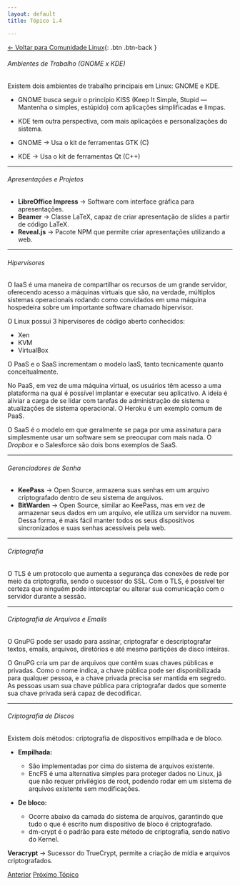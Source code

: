 ```yaml
---
layout: default
title: Tópico 1.4

---
```


[← Voltar para Comunidade Linux](/linux-essentials/01-book-lpi/Topico-01-Comunidade-Linux/){: .btn .btn-back }

###### Ambientes de Trabalho (GNOME x KDE)

Existem dois ambientes de trabalho principais em Linux: GNOME e KDE.

- GNOME busca seguir o princípio KISS (Keep It Simple, Stupid — Mantenha o simples, estúpido) com aplicações simplificadas e limpas.
- KDE tem outra perspectiva, com mais aplicações e personalizações do sistema.

- GNOME → Usa o kit de ferramentas GTK (C)  
- KDE → Usa o kit de ferramentas Qt (C++)

---

###### Apresentações e Projetos

- **LibreOffice Impress** → Software com interface gráfica para apresentações.  
- **Beamer** → Classe LaTeX, capaz de criar apresentação de slides a partir de código LaTeX.  
- **Reveal.js** → Pacote NPM que permite criar apresentações utilizando a web.

---

###### Hipervisores

O IaaS é uma maneira de compartilhar os recursos de um grande servidor, oferecendo acesso a máquinas virtuais que são, na verdade, múltiplos sistemas operacionais rodando como convidados em uma máquina hospedeira sobre um importante software chamado hipervisor.

O Linux possui 3 hipervisores de código aberto conhecidos:  
- Xen  
- KVM  
- VirtualBox  

O PaaS e o SaaS incrementam o modelo IaaS, tanto tecnicamente quanto conceitualmente.

No PaaS, em vez de uma máquina virtual, os usuários têm acesso a uma plataforma na qual é possível implantar e executar seu aplicativo. A ideia é aliviar a carga de se lidar com tarefas de administração de sistema e atualizações de sistema operacional. O Heroku é um exemplo comum de PaaS.

O SaaS é o modelo em que geralmente se paga por uma assinatura para simplesmente usar um software sem se preocupar com mais nada. O _Dropbox_ e o Salesforce são dois bons exemplos de SaaS.

---

###### Gerenciadores de Senha

- **KeePass** → Open Source, armazena suas senhas em um arquivo criptografado dentro de seu sistema de arquivos.  
- **BitWarden** → Open Source, similar ao KeePass, mas em vez de armazenar seus dados em um arquivo, ele utiliza um servidor na nuvem. Dessa forma, é mais fácil manter todos os seus dispositivos sincronizados e suas senhas acessíveis pela web.

---

###### Criptografia

O TLS é um protocolo que aumenta a segurança das conexões de rede por meio da criptografia, sendo o sucessor do SSL. Com o TLS, é possível ter certeza que ninguém pode interceptar ou alterar sua comunicação com o servidor durante a sessão.

---

###### Criptografia de Arquivos e Emails

O GnuPG pode ser usado para assinar, criptografar e descriptografar textos, emails, arquivos, diretórios e até mesmo partições de disco inteiras.

O GnuPG cria um par de arquivos que contêm suas chaves públicas e privadas. Como o nome indica, a chave pública pode ser disponibilizada para qualquer pessoa, e a chave privada precisa ser mantida em segredo. As pessoas usam sua chave pública para criptografar dados que somente sua chave privada será capaz de decodificar.

---

###### Criptografia de Discos

Existem dois métodos: criptografia de dispositivos empilhada e de bloco.

- **Empilhada:**  
  - São implementadas por cima do sistema de arquivos existente.  
  - EncFS é uma alternativa simples para proteger dados no Linux, já que não requer privilégios de root, podendo rodar em um sistema de arquivos existente sem modificações.

- **De bloco:**  
  - Ocorre abaixo da camada do sistema de arquivos, garantindo que tudo o que é escrito num dispositivo de bloco é criptografado.  
  - dm-crypt é o padrão para este método de criptografia, sendo nativo do Kernel.

**Veracrypt** → Sucessor do TrueCrypt, permite a criação de mídia e arquivos criptografados.

<div class="nav-buttons two-buttons">
  <a href="/linux-essentials/01-book-lpi/Topico-01-Comunidade-Linux/1.3-EntendendoSoftwareOpenSourceAndSuasLicencas" class="btn btn-back">Anterior</a>
  <a href="/linux-essentials/01-book-lpi/Topico-02-Caminho-Linux/2.1-BasicoDaLinhaDeComando" class="btn btn-back">Próximo Tópico</a>
</div>
